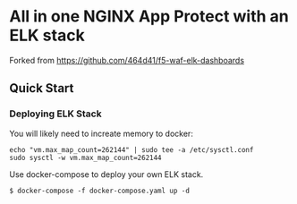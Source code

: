 # All in one NGINX App Protect with an ELK stack
Forked from <https://github.com/464d41/f5-waf-elk-dashboards>

## Quick Start
### Deploying ELK Stack

You will likely need to increate memory to docker:
```
echo "vm.max_map_count=262144" | sudo tee -a /etc/sysctl.conf
sudo sysctl -w vm.max_map_count=262144
```

Use docker-compose to deploy your own ELK stack.
```
$ docker-compose -f docker-compose.yaml up -d
```
